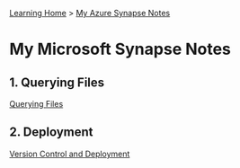 [Learning Home](learning_home.md) > [My Azure Synapse Notes](my_synapse_notes_home.md)

# My Microsoft Synapse Notes

## 1. Querying Files

[Querying Files](./synapse_query_file.md)

## 2. Deployment

[Version Control and Deployment](../microsoft_learn/azure_synapse_code_control.md)

